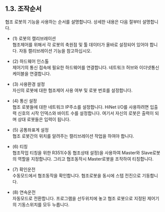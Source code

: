 ﻿## 1.3. 조작순서



협조 로봇의 기능을 사용하는 순서를 설명합니다. 상세한 내용은 다음 절부터 설명합니다.

- (1) 로봇의 캘리브레이션  
협조제어를 위해서 각 로봇의 축원점 및 툴 데이터가 올바로 설정되어 있어야 합니다.
자동 캘리브레이션 기능을 참고하십시오.

- (2) 하드웨어 인스톨   
제어기의 통신 접속에 필요한 하드웨어를 연결합니다.
네트워크 허브와 이더넷통신 케이블을 연결합니다.

- (3) 사용환경 설정  
자신의 로봇에 대한 협조제어 사용 여부 및 로봇 번호를 설정합니다.

- (4) 통신 설정  
협조 로봇들에 대한 네트워크 IP주소를 설정합니다. HiNet I/O를 사용하려면 입출력 신호의 시작 인덱스와 바이트 수를 설정합니다. 여기서 자신의 로봇은 출력이 되며 상대 로봇들은 입력이 됩니다.

- (5) 공통좌표계 설정  
협조 로봇간의 위치를 알려주는 캘리브레이션 작업을 하여야 합니다.

- (6) 티칭  
협조작업 티칭을 위한 R351(수동 협조상태 설정)을 사용하여 Master와 Slave로봇의 역할을 지정합니다. 그리고 협조동작시 Master로봇을 조작하여 티칭합니다.

- (7) 확인운전  
수동모드에서 협조동작을 확인합니다.
협조로봇을 동시에 스텝 전진으로 기동합니다.

- (8) 연속운전  
자동모드로 전환합니다. 프로그램을 선두위치에 놓고 협조 로봇으로 지정된 제어기의 기동스위치를 모두 누릅니다.
